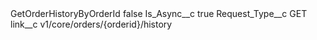 <?xml version="1.0" encoding="UTF-8"?>
<CustomMetadata xmlns="http://soap.sforce.com/2006/04/metadata" xmlns:xsi="http://www.w3.org/2001/XMLSchema-instance" xmlns:xsd="http://www.w3.org/2001/XMLSchema">
    <label>GetOrderHistoryByOrderId</label>
    <protected>false</protected>
    <values>
        <field>Is_Async__c</field>
        <value xsi:type="xsd:boolean">true</value>
    </values>
    <values>
        <field>Request_Type__c</field>
        <value xsi:type="xsd:string">GET</value>
    </values>
    <values>
        <field>link__c</field>
        <value xsi:type="xsd:string">v1/core/orders/{orderid}/history</value>
    </values>
</CustomMetadata>
